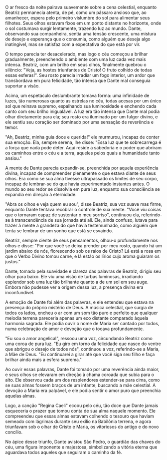 O ar fresco da noite pairava suavemente sobre a cena celestial, enquanto Beatriz permanecia atenta, de pé, como um pássaro ansioso que, ao amanhecer, espera pelo primeiro vislumbre do sol para alimentar seus filhotes. Seus olhos estavam fixos em um ponto distante no horizonte, onde o sol costumava surgir lentamente, trazendo luz ao mundo. Dante, observando sua companheira, sentia uma tensão crescente, uma mistura de desejo e esperança que o consumia, como alguém que deseja algo inatingível, mas se satisfaz com a expectativa do que está por vir.

O tempo parecia ter desacelerado, mas logo o céu começou a brilhar gradualmente, preenchendo o ambiente com uma luz cada vez mais intensa. Beatriz, com um brilho em seus olhos, finalmente quebrou o silêncio: "Veja, as hostes triunfantes de Cristo! O fruto colhido de todas essas esferas!". Seu rosto parecia irradiar um fogo interior, um ardor que transbordava em pura felicidade, tão intensa que Dante mal conseguia suportar a visão.

Acima, um espetáculo deslumbrante tomava forma: uma infinidade de luzes, tão numerosas quanto as estrelas no céu, todas acesas por um único sol que reinava supremo, espalhando sua luminosidade e enchendo cada canto com seu brilho inigualável. A luz era tão intensa que Dante mal podia olhar diretamente para ela; seu rosto era iluminado por um fulgor divino, e ele sentiu seu coração ser dominado por uma sensação de reverência e temor.

"Ah, Beatriz, minha guia doce e querida!" ele murmurou, incapaz de conter sua emoção. Ela, sempre serena, lhe disse: "Essa luz que te sobrecarrega é a força que nada pode deter. Aqui reside a sabedoria e o poder que abriram os caminhos entre o céu e a terra, aqueles pelos quais a humanidade tanto ansiou."

A mente de Dante parecia expandir-se, preenchida por aquela experiência divina, incapaz de compreender plenamente o que estava diante de seus olhos. Era como se sua alma tivesse ultrapassado os limites de seu corpo, incapaz de lembrar-se do que havia experimentado instantes antes. O mundo ao seu redor se dissolvia em pura luz, enquanto sua consciência se expandia em direção à eternidade.

"Abra os olhos e veja quem eu sou", disse Beatriz, sua voz suave mas firme, enquanto Dante tentava recobrar o controle de sua mente. "Você viu coisas que o tornaram capaz de sustentar o meu sorriso", continuou ela, referindo-se à transcendência de sua jornada até ali. Ele, ainda confuso, lutava para trazer à mente a grandeza do que havia testemunhado, como alguém que tenta se lembrar de um sonho que está se esvaindo.

Beatriz, sempre ciente de seus pensamentos, olhou-o profundamente nos olhos e disse: "Por que você se deixa prender por meu rosto, quando há um jardim abaixo de nós, florescendo sob os raios de Cristo? Lá está a rosa em que o Verbo Divino tomou carne, e lá estão os lírios cujo aroma guiaram os justos."

Dante, tomado pela suavidade e clareza das palavras de Beatriz, dirigiu seu olhar para baixo. Ele viu uma visão de turbas luminosas, irradiando esplendor sob uma luz tão brilhante quanto a de um sol em seu auge. Embora não pudesse ver a origem dessa luz, a presença divina era inconfundível.

A emoção de Dante foi além das palavras, e ele entendeu que estava na presença do próprio mistério de Deus. A música celestial, que surgia de todos os lados, encheu o ar com um som tão puro e perfeito que qualquer melodia terrena pareceria apenas um eco distante comparado àquela harmonia sagrada. Ele podia ouvir o nome de Maria ser cantado por todos, numa celebração de amor e devoção que o tocava profundamente.

"Eu sou o amor angelical", ressoou uma voz, circundando Beatriz como uma coroa de pura luz. "Eu giro em torno da felicidade que nasce do ventre que abrigou o desejo de todos nós", continuou a voz, referindo-se a Maria, a Mãe de Deus. "Eu continuarei a girar até que você siga seu filho e faça brilhar ainda mais a esfera suprema."

Ao ouvir essas palavras, Dante foi tomado por uma reverência ainda maior, e seus olhos se elevaram em direção à chama coroada que subia para o alto. Ele observou cada um dos resplendores estender-se para cima, como se suas almas fossem braços de um infante, buscando a mãe celestial. A devoção a Maria era palpável, e ele podia sentir o amor puro que preenchia aquelas almas.

Logo, a canção "Regina Caeli" ecoou pelo céu, tão doce que Dante jamais esqueceria o prazer que tomou conta de sua alma naquele momento. Ele compreendeu que essas almas estavam colhendo o tesouro que haviam semeado com lágrimas durante seu exílio na Babilônia terrena, e agora triunfavam sob o olhar de Cristo e Maria, os vitoriosos do antigo e do novo concílio.

No ápice desse triunfo, Dante avistou São Pedro, o guardião das chaves do céu, uma figura imponente e majestosa, simbolizando a vitória eterna que aguardava todos aqueles que seguiram o caminho da fé.